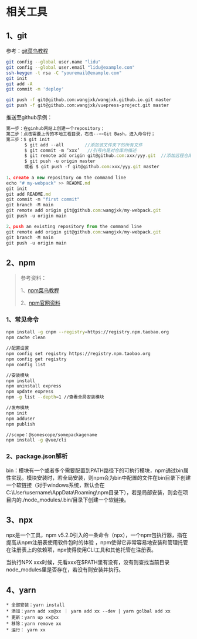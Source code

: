 # 相关工具

## 1、git

参考：[git菜鸟教程](https://www.runoob.com/git/git-tutorial.html)

```bash
git config --global user.name "lidu"
git config --global user.email "lidu@example.com"
ssh-keygen -t rsa -C "youremail@example.com"
git init
git add -A
git commit -m 'deploy'

git push -f git@github.com:wangjxk/wangjxk.github.io.git master
git push -f git@github.com:wangjxk/vuepress-project.git master
```

推送至github示例：

```js
第一步：在ginhub网站上创建一个repository；
第二步：点击需要上传的本地工程目录，右击-->>Git Bash，进入命令行；
第三步：$ git init        
       $ git add --all        //添加该文件夹下的所有文件
       $ git commit -m ‘xxx’   //引号内是对仓库的描述
       $ git remote add origin git@github.com:xxx/yyy.git  //添加远程仓库路径（ssh路径或者http路径）
       $ git push -u origin master
       或者 $ git push -f git@github.com:xxx/yyy.git master
       
1、create a new repository on the command line
echo "# my-webpack" >> README.md
git init
git add README.md
git commit -m "first commit"
git branch -M main
git remote add origin git@github.com:wangjxk/my-webpack.git
git push -u origin main

2、push an existing repository from the command line
git remote add origin git@github.com:wangjxk/my-webpack.git
git branch -M main
git push -u origin main
```

## 2、npm

> 参考资料：
>
> 1、[npm菜鸟教程](https://www.runoob.com/nodejs/nodejs-npm.html)
>
> 2、[npm官网资料](https://docs.npmjs.com/cli/v7/using-npm/scope)

### 1、常见命令
```bash
npm install -g cnpm --registry=https://registry.npm.taobao.org
npm cache clean

//配置设置
npm config set registry https://registry.npm.taobao.org
npm config get registry
npm config list

//安装模块
npm install
npm uninstall express
npm update express
npm -g list --depth=1 //查看全局安装模块

//发布模块
npm init
npm adduser
npm publish

//scope：@somescope/somepackagename
npm install -g @vue/cli
```

### 2、package.json解析

bin：模块有一个或者多个需要配置到PATH路径下的可执行模块，npm通过bin属性实现。模块安装时，若全局安装，则npm会为bin中配置的文件在bin目录下创建一个软链接（对于windows系统，默认会在C:\User\username\AppData\Roaming\npm目录下），若是局部安装，则会在项目内的./node_modules/.bin/目录下创建一个软链接。

## 3、npx

npx是一个工具，npm v5.2.0引入的一条命令（npx），一个npm包执行器，指在提高从npm注册表使用软件包时的体验 ，npm使得它非常容易地安装和管理托管在注册表上的依赖项，npx使得使用CLI工具和其他托管在注册表。

当执行NPX xxx时候，先看xxx在$PATH里有没有，没有则查找当前目录node_modules里是否存在，若没有则安装并执行。

## 4、yarn

```
* 全部安装：yarn install
* 添加：yarn add xx@xx ｜ yarn add xx --dev | yarn golbal add xx
* 更新：yarn up xx@xx
* 移除：yarn remove xx
* 运行： yarn xx
```

